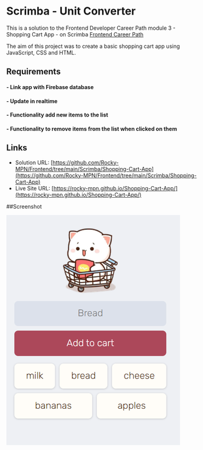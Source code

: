 # Scrimba - Unit Converter

This is a solution to the Frontend Developer Career Path module 3 - Shopping Cart App - on Scrimba [Frontend Career Path](https://scrimba.com/learn/frontend)


The aim of this project was to create a basic shopping cart app using JavaScript, CSS and HTML.
## Requirements
#### - Link app with Firebase database
#### - Update in realtime
#### - Functionality add new items to the list
#### - Functionality to remove items from the list when clicked on them


## Links

- Solution URL: [https://github.com/Rocky-MPN/Frontend/tree/main/Scrimba/Shopping-Cart-App](https://github.com/Rocky-MPN/Frontend/tree/main/Scrimba/Shopping-Cart-App)
- Live Site URL: [https://rocky-mpn.github.io/Shopping-Cart-App/](https://rocky-mpn.github.io/Shopping-Cart-App/)



##Screenshot

![screenshot.png](screenshot.png)


